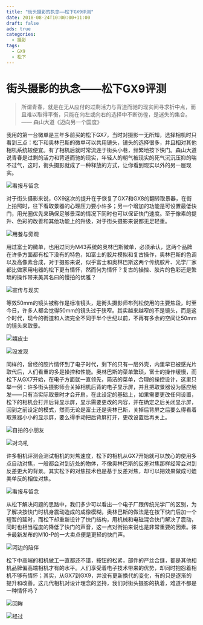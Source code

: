 ```yaml
---
title: "街头摄影的执念——松下GX9评测"
date: 2018-08-24T10:00:00+11:00
draft: false
ads: true
categories:
  - 摄影
tags:
  - GX9
  - 松下
---
```


# 街头摄影的执念——松下GX9评测

> 所谓青春，就是在无从应付的过剩活力与背道而驰的现实间寻求折中点，而且难以取得平衡，只能在向左或向右的选择中不断彷徨，是迷失的集合。—— 森山大道《迈向另一个国度》

我用的第一台微单是三年多前买的松下GX7，当时对摄影一无所知，选择相机时只看到三点：松下和奥林巴斯的微单可以共用镜头，镜头的选择很多，并且相对其他相机系统较便宜。有了相机后就时常流连于街头小巷，频繁地按下快门。森山大道说青春是过剩的活力和背道而驰的现实，年轻人的朝气被现实的死气沉沉压抑的喘不过气，这时，街头摄影就成了一种释放的方式，让你看到现实以外的另一层现实。

![看报与留念][gx9-1]

对于街头摄影来说，GX9这次的提升在于恢复了GX7和GX8的翻转取景器，在街上拍照时，往下看取景器的心理压力要小许多；另一个增加的功能是可设置最低快门，用光圈优先来确保足够景深的情况下同时也可以保证快门速度。至于像素的提升、色彩的改善和其他功能上的升级，对于街头摄影来说都无足轻重。

![用餐与旁观][gx9-2]

用过富士的微单，也用过同为M43系统的奥林巴斯微单，必须承认，这两个品牌在许多方面都有松下没有的特色，如富士的胶片模拟和复古操作，奥林巴斯的色调以及高像素合成，对于摄影来说，似乎富士和奥林巴斯这两个传统胶片、光学厂家都比做家用电器的松下更有情怀，然而何为情怀？复古的操控、胶片的色彩还是繁琐的操作带来美其名曰的慢拍的优雅？

![宣传与现实][gx9-3]

等效50mm的镜头被称作是标准镜头，是街头摄影师布列松使用的主要焦段，时至今日，许多人都会觉得50mm的镜头过于狭窄。其实越来越窄的不是镜头，而是这个时代，现今的街道和人流完全不同于半个世纪以前，不再有多余的空间让50mm的镜头来取景。

![嬉皮士][gx9-4]

![没发现][gx9-4a]

同样的，曾经的胶片情怀到了电子时代，剩下的只有一层外壳，内里早已被感光片取代后，人们看重的多是操控和性能。奥林巴斯的菜单繁琐，富士的操作缓慢，而松下从GX7开始，在电子方面就一直领先，简洁的菜单，合理的操控设计，这里只举一例：许多街头摄影师会关掉相机后背的电子显示屏，并且把取景器设为感应触发——只有当实际取景时才会开启，在此设定的基础上，如果需要更改任何设置，松下的相机会打开后背显示屏，显示需要更改的内容，并在确定之后关闭显示屏，回到之前设定的模式，然而无论是富士还是奥林巴斯，关掉后背屏之后要么得看着取景器小小的显示屏，要么得手动把后背屏打开，更改设置后再关上。

![自拍的小朋友][gx9-5]

![对鸟吼][gx9-10]

许多相机评测会测试相机的对焦速度，松下的相机从GX7开始就可以放心的使用多点自动对焦，一般都会对到近处的物体，不像奥林巴斯的反差对焦那样经常会对到反差更大的背景。其实松下的对焦技术也是基于反差对焦，却可以把效果做成可媲美单反的相位对焦。

![看报与留念][gx9-6]

从松下解决问题的思路中，我们多少可以看出一个电子厂跟传统光学厂的区别，为了解决按快门时机身震动造成的成像模糊，奥林巴斯的做法是在按下快门后加一个短暂的延时，而松下却重新设计了快门结构，用机械和电磁混合快门解决了震动，同时也相当程度的降低了快门的声音，这一点对街拍来说也是非常重要的因素。徕卡最新发布的M10-P的一大卖点便是更轻的快门声。

![河边的陪伴][gx9-7]

松下中高端的相机做工一直都还不错，按钮的松紧，部件的严丝合缝，都是其他相机品牌偏高端相机才有的水平。人们享受着电子技术带来的优势，却同时抱怨着相机不够有情怀；其实，从GX7到GX9，并没有更新换代的变化，有的只是逐渐的提升和改善。这几代相机对设计理念的坚持，我们对街头摄影的执着，难道不都是一种情怀吗？

![回眸][gx9-8]

![经过][gx9-9]

[gx9-1]: /photos/2018/GX9_review/gx9_001_bor.jpg "GX9 Photo"
[gx9-2]: /photos/2018/GX9_review/gx9_002_bor.jpg "GX9 Photo"
[gx9-3]: /photos/2018/GX9_review/gx9_003_bor.jpg "GX9 Photo"
[gx9-4]: /photos/2018/GX9_review/gx9_004_bor.jpg "GX9 Photo"
[gx9-4a]: /photos/2018/GX9_review/gx9_004_1_bor.jpg "GX9 Photo"
[gx9-5]: /photos/2018/GX9_review/gx9_005_bor.jpg "GX9 Photo"
[gx9-6]: /photos/2018/GX9_review/gx9_006_bor.jpg "GX9 Photo"
[gx9-7]: /photos/2018/GX9_review/gx9_007_bor.jpg "GX9 Photo"
[gx9-8]: /photos/2018/GX9_review/gx9_008_bor.jpg "GX9 Photo"
[gx9-9]: /photos/2018/GX9_review/gx9_009_bor.jpg "GX9 Photo"
[gx9-10]: /photos/2018/GX9_review/gx9_010_bor.jpg "GX9 Photo"